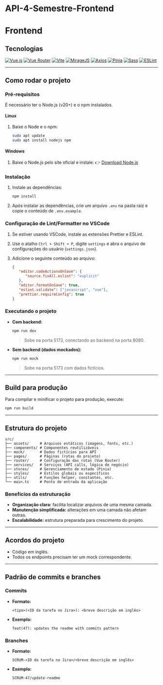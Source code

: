 # API-4-Semestre-Frontend

 # Frontend

 ## Tecnologias

[![Vue.js](https://img.shields.io/badge/Vue.js-35495E?style=for-the-badge&logo=vuedotjs&logoColor=4FC08D)](https://github.com/vuejs/vue) [![Vue Router](https://img.shields.io/badge/Vue_Router-35495E?style=for-the-badge&logo=vue.js&logoColor=4FC08D)](https://github.com/vuejs/router) [![Vite](https://img.shields.io/badge/Vite-646CFF?style=for-the-badge&logo=vite&logoColor=white)](https://github.com/vitejs/vite) [![MirageJS](https://img.shields.io/badge/MirageJS-FF6D70?style=for-the-badge&logo=javascript&logoColor=black)](https://github.com/miragejs/miragejs) [![Axios](https://img.shields.io/badge/Axios-5A29E4?style=for-the-badge&logo=axios&logoColor=white)](https://github.com/axios/axios) [![Pinia](https://img.shields.io/badge/Pinia-FFD859?style=for-the-badge&logo=pinia&logoColor=black)](https://github.com/vuejs/pinia) [![Sass](https://img.shields.io/badge/Sass-CC6699?style=for-the-badge&logo=sass&logoColor=white)](https://github.com/sass/sass) [![ESLint](https://img.shields.io/badge/ESLint-4B32C3?style=for-the-badge&logo=eslint&logoColor=white)](https://github.com/eslint/eslint)

---

## Como rodar o projeto

### Pré-requisitos

É necessário ter o Node.js (v20+) e o npm instalados.

#### Linux

1.  Baixe o Node e o npm:
    ```bash
    sudo apt update
    sudo apt install nodejs npm
    ```

#### Windows

1.  Baixe o Node.js pelo site oficial e instale:
    👉 [Download Node.js](https://nodejs.org/pt/download)

### Instalação

1.  Instale as dependências:
    ```bash
    npm install
    ```
2.  Após instalar as dependências, crie um arquivo `.env` na pasta raiz e copie o conteúdo de `.env.example`.

### Configuração de Lint/Formatter no VSCode

1.  Se estiver usando VSCode, instale as extensões Prettier e ESLint.

2.  Use o atalho `Ctrl + Shift + P`, digite `settings` e abra o arquivo de configurações do usuário (`settings.json`).

3.  Adicione o seguinte conteúdo ao arquivo:
    ```json
    {
       "editor.codeActionsOnSave": {
          "source.fixAll.eslint": "explicit"
       },
       "editor.formatOnSave": true,
       "eslint.validate": ["javascript", "vue"],
       "prettier.requireConfig": true
    }
    ```

### Executando o projeto

-   **Com backend:**
    ```bash
    npm run dev
    ```
    > Sobe na porta 5173, conectando ao backend na porta 8080.

-   **Sem backend (dados mockados):**
    ```bash
    npm run mock
    ```
    > Sobe na porta 5173 com dados fictícios.

---

## Build para produção

Para compilar e minificar o projeto para produção, execute:
```bash
npm run build
```

---

## Estrutura do projeto

```
src/
├── assets/     # Arquivos estáticos (imagens, fonts, etc.)
├── components/ # Componentes reutilizáveis
├── mock/       # Dados fictícios para API
├── pages/      # Páginas (rotas do projeto)
├── router/     # Configuração das rotas (Vue Router)
├── services/   # Serviços (API calls, lógica de negócio)
├── stores/     # Gerenciamento de estado (Pinia)
├── styles/     # Estilos globais ou específicos
├── utils/      # Funções helper, constantes, etc.
└── main.ts     # Ponto de entrada da aplicação
```

### Benefícios da estruturação

*   **Organização clara:** facilita localizar arquivos de uma mesma camada.
*   **Manutenção simplificada:** alterações em uma camada não afetam outras.
*   **Escalabilidade:** estrutura preparada para crescimento do projeto.

---

## Acordos do projeto

*   Código em inglês.
*   Todos os endpoints precisam ter um mock correspondente.

---

## Padrão de commits e branches

### Commits

*   **Formato:**
    ```
    <tipo>(<ID da tarefa no Jira>): <breve descrição em inglês>
    ```
*   **Exemplo:**
    ```
    feat(47): updates the readme with commits pattern
    ```

### Branches

*   **Formato:**
    ```
    SCRUM-<ID da tarefa no Jira>/<breve descrição em inglês>
    ```
*   **Exemplo:**
    ```
    SCRUM-47/update-readme
    ```
